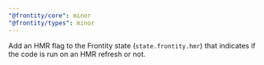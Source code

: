 ```yaml
---
"@frontity/core": minor
"@frontity/types": minor
---
```


Add an HMR flag to the Frontity state (`state.frontity.hmr`) that indicates if the code is run on an HMR refresh or not.
